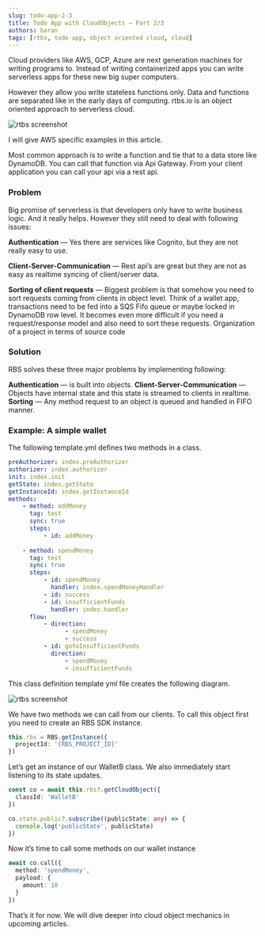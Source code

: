 ```yaml
---
slug: todo-app-2-3
title: Todo App with CloudObjects — Part 2/3
authors: baran
tags: [rtbs, todo app, object oriented cloud, cloud]
---
```


Cloud providers like AWS, GCP, Azure are next generation machines for writing programs to. Instead of writing containerized apps you can write serverless apps for these new big super computers. 

However they allow you write stateless functions only. Data and functions are separated like in the early days of computing. rtbs.io is an object oriented approach to serverless cloud.

![rtbs screenshot](http://s.rtbs.io/img/1*Nz9RJzQD_s1dN7d66n6Zsw.png)

<!--truncate-->

I will give AWS specific examples in this article.

Most common approach is to write a function and tie that to a data store like DynamoDB. You can call that function via Api Gateway. From your client application you can call your api via a rest api.


### Problem

Big promise of serverless is that developers only have to write business logic. And it really helps. However they still need to deal with following issues:

**Authentication** — Yes there are services like Cognito, but they are not really easy to use.

**Client-Server-Communication** — Rest api’s are great but they are not as easy as realtime syncing of client/server data.

**Sorting of client requests** — Biggest problem is that somehow you need to sort requests coming from clients in object level. Think of a wallet app, transactions need to be fed into a SQS Fifo queue or maybe locked in DynamoDB row level. It becomes even more difficult if you need a request/response model and also need to sort these requests.
Organization of a project in terms of source code

### Solution

RBS solves these three major problems by implementing following:

**Authentication** — is built into objects.
**Client-Server-Communication** — Objects have internal state and this state is streamed to clients in realtime.
**Sorting** — Any method request to an object is queued and handled in FIFO manner.

### Example: A simple wallet
The following template.yml defines two methods in a class.

```yml
preAuthorizer: index.preAuthorizer
authorizer: index.authorizer
init: index.init
getState: index.getState
getInstanceId: index.getInstanceId
methods:
    - method: addMoney
      tag: test
      sync: true
      steps:
          - id: addMoney
            
    - method: spendMoney
      tag: test
      sync: true
      steps:
          - id: spendMoney
            handler: index.spendMoneyHandler
          - id: success
          - id: insufficientFunds
            handler: index.handler
      flow:
          - direction:
                - spendMoney
                - success
          - id: gotoInsufficientFunds
            direction:
                - spendMoney
                - insufficientFunds


```

This class definition template yml file creates the following diagram.

![rtbs screenshot](http://s.rtbs.io/img/1*Nz9RJzQD_s1dN7d66n6Zsw.png)

We have two methods we can call from our clients. To call this object first you need to create an RBS SDK instance.

```typescript
this.rbs = RBS.getInstance({
  projectId: '{RBS_PROJECT_ID}'
})
```

Let’s get an instance of our WalletB class. We also immediately start listening to its state updates.

```typescript
const co = await this.rbs?.getCloudObject({
  classId: 'WalletB'
})

co.state.public?.subscribe((publicState: any) => {
  console.log('publicState', publicState)
})
```

Now it’s time to call some methods on our wallet instance

```typescript
await co.call({
  method: 'spendMoney',
  payload: {
    amount: 10
  }
})
```

That’s it for now. We will dive deeper into cloud object mechanics in upcoming articles.